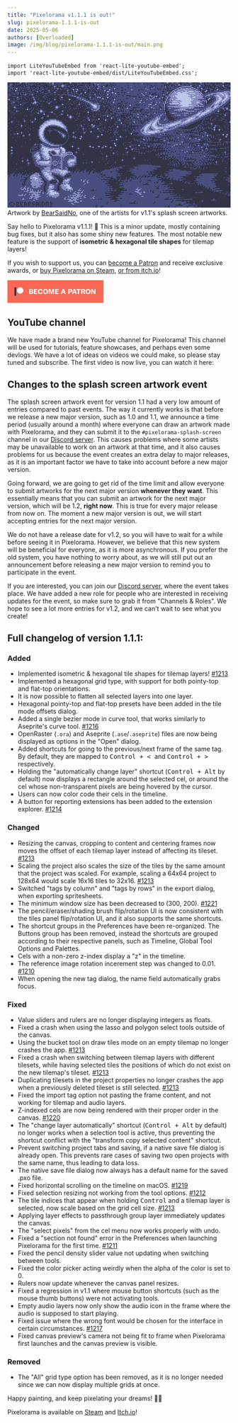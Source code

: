 ```yaml
---
title: "Pixelorama v1.1.1 is out!"
slug: pixelorama-1.1.1-is-out
date: 2025-05-06
authors: [Overloaded]
image: /img/blog/pixelorama-1.1.1-is-out/main.png
---
```


```mdx-code-block
import LiteYouTubeEmbed from 'react-lite-youtube-embed';
import 'react-lite-youtube-embed/dist/LiteYouTubeEmbed.css';
```

![Artwork by BearSaidNo, made with Pixelorama](/img/blog/pixelorama-1.1.1-is-out/main.png)
Artwork by [BearSaidNo](https://bearsaidno.neocities.org/), one of the artists for v1.1's splash screen artworks.

Say hello to Pixelorama v1.1.1! 🎉 This is a minor update, mostly containing bug fixes, but it also has some shiny new features. The most notable new feature is the support of **isometric & hexagonal tile shapes** for tilemap layers!

If you wish to support us, you can [become a Patron](https://www.patreon.com/OramaInteractive) and receive exclusive awards, or [buy Pixelorama on Steam](https://store.steampowered.com/app/2779170/Pixelorama/), [or from itch.io](https://orama-interactive.itch.io/pixelorama)!

<!-- truncate -->

[![Become a patron](/img/blog/become_a_patron.png)](https://patreon.com/OramaInteractive)

## YouTube channel
We have made a brand new YouTube channel for Pixelorama! This channel will be used for tutorials, feature showcases, and perhaps even some devlogs. We have a lot of ideas on videos we could make, so please stay tuned and subscribe. The first video is now live, you can watch it here:

<LiteYouTubeEmbed
  id="-FEZeitwpyY"
  params="autoplay=1&autohide=1&showinfo=0&rel=0"
  title="10 Pixelorama TIPS & TRICKS that you may not know about"
  poster="maxresdefault"
  webp
/>


## Changes to the splash screen artwork event
The splash screen artwork event for version 1.1 had a very low amount of entries compared to past events. The way it currently works is that before we release a new major version, such as 1.0 and 1.1, we announce a time period (usually around a month) where everyone can draw an artwork made with Pixelorama, and they can submit it to the `#pixelorama-splash-screen` channel in our [Discord server](https://discord.gg/GTMtr8s). This causes problems where some artists may be unavailable to work on an artwork at that time, and it also causes problems for us because the event creates an extra delay to major releases, as it is an important factor we have to take into account before a new major version.

Going forward, we are going to get rid of the time limit and allow everyone to submit artworks for the next major version **whenever they want**. This essentially means that you can submit an artwork for the next major version, which will be 1.2, **right now**. This is true for every major release from now on. The moment a new major version is out, we will start accepting entries for the next major version.

We do not have a release date for v1.2, so you will have to wait for a while before seeing it in Pixelorama. However, we believe that this new system will be beneficial for everyone, as it is more asynchronous. If you prefer the old system, you have nothing to worry about, as we will still put out an announcement before releasing a new major version to remind you to participate in the event.

If you are interested, you can join our [Discord server](https://discord.gg/GTMtr8s), where the event takes place. We have added a new role for people who are interested in receiving updates for the event, so make sure to grab it from "Channels & Roles". We hope to see a lot more entries for v1.2, and we can't wait to see what you create!

## Full changelog of version 1.1.1:

### Added
- Implemented isometric & hexagonal tile shapes for tilemap layers! [#1213](https://github.com/Orama-Interactive/Pixelorama/pull/1213)
- Implemented a hexagonal grid type, with support for both pointy-top and flat-top orientations.
- It is now possible to flatten all selected layers into one layer.
- Hexagonal pointy-top and flat-top presets have been added in the tile mode offsets dialog.
- Added a single bezier mode in curve tool, that works similarly to Aseprite's curve tool. [#1216](https://github.com/Orama-Interactive/Pixelorama/pull/1216)
- OpenRaster (`.ora`) and Aseprite (`.ase`/`.aseprite`) files are now being displayed as options in the "Open" dialog.
- Added shortcuts for going to the previous/next frame of the same tag. By default, they are mapped to <kbd>Control + < </kbd> and <kbd>Control + ></kbd> respectively.
- Holding the "automatically change layer" shortcut (<kbd>Control + Alt</kbd> by default) now displays a rectangle around the selected cel, or around the cel whose non-transparent pixels are being hovered by the cursor.
- Users can now color code their cels in the timeline.
- A button for reporting extensions has been added to the extension explorer. [#1214](https://github.com/Orama-Interactive/Pixelorama/pull/1214)

### Changed
- Resizing the canvas, cropping to content and centering frames now moves the offset of each tilemap layer instead of affecting its tileset. [#1213](https://github.com/Orama-Interactive/Pixelorama/pull/1213)
- Scaling the project also scales the size of the tiles by the same amount that the project was scaled. For example, scaling a 64x64 project to 128x64 would scale 16x16 tiles to 32x16. [#1213](https://github.com/Orama-Interactive/Pixelorama/pull/1213)
- Switched "tags by column" and "tags by rows" in the export dialog, when exporting spritesheets.
- The minimum window size has been decreased to (300, 200). [#1221](https://github.com/Orama-Interactive/Pixelorama/discussions/1221)
- The pencil/eraser/shading brush flip/rotation UI is now consistent with the tiles panel flip/rotation UI, and it also supports the same shortcuts.
- The shortcut groups in the Preferences have been re-organized. The Buttons group has been removed, instead the shortcuts are grouped according to their respective panels, such as Timeline, Global Tool Options and Palettes.
- Cels with a non-zero z-index display a "z" in the timeline.
- The reference image rotation incerement step was changed to 0.01. [#1210](https://github.com/Orama-Interactive/Pixelorama/pull/#1210)
- When opening the new tag dialog, the name field automatically grabs focus.

### Fixed
- Value sliders and rulers are no longer displaying integers as floats.
- Fixed a crash when using the lasso and polygon select tools outside of the canvas.
- Using the bucket tool on draw tiles mode on an empty tilemap no longer crashes the app. [#1213](https://github.com/Orama-Interactive/Pixelorama/pull/1213)
- Fixed a crash when switching between tilemap layers with different tilesets, while having selected tiles the positions of which do not exist on the new tilemap's tileset. [#1213](https://github.com/Orama-Interactive/Pixelorama/pull/1213)
- Duplicating tilesets in the project properties no longer crashes the app when a previously deleted tileset is still selected. [#1213](https://github.com/Orama-Interactive/Pixelorama/pull/1213)
- Fixed the import tag option not pasting the frame content, and not working for tilemap and audio layers.
- Z-indexed cels are now being rendered with their proper order in the canvas. [#1220](https://github.com/Orama-Interactive/Pixelorama/issues/1220)
- The "change layer automatically" shortcut (<kbd>Control + Alt</kbd> by default) no longer works when a selection tool is active, thus preventing the shortcut conflict with the "transform copy selected content" shortcut.
- Prevent switching project tabs and saving, if a native save file dialog is already open. This prevents rare cases of saving two open projects with the same name, thus leading to data loss.
- The native save file dialog now always has a default name for the saved .pxo file.
- Fixed horizontal scrolling on the timeline on macOS. [#1219](https://github.com/Orama-Interactive/Pixelorama/pull/1219)
- Fixed selection resizing not working from the tool options. [#1212](https://github.com/Orama-Interactive/Pixelorama/issues/1212)
- The tile indices that appear when holding <kbd>Control</kbd> and a tilemap layer is selected, now scale based on the grid cell size. [#1213](https://github.com/Orama-Interactive/Pixelorama/pull/1213)
- Applying layer effects to passthrough group layer immediately updates the canvas.
- The "select pixels" from the cel menu now works properly with undo.
- Fixed a "section not found" error in the Preferences when launching Pixelorama for the first time. [#1211](https://github.com/Orama-Interactive/Pixelorama/pull/#1211)
- Fixed the pencil density slider value not updating when switching between tools.
- Fixed the color picker acting weirdly when the alpha of the color is set to 0.
- Rulers now update whenever the canvas panel resizes.
- Fixed a regression in v1.1 where mouse button shortcuts (such as the mouse thumb buttons) were not activating tools.
- Empty audio layers now only show the audio icon in the frame where the audio is supposed to start playing.
- Fixed issue where the wrong font would be chosen for the interface in certain circumstances. [#1217](https://github.com/Orama-Interactive/Pixelorama/pull/#1217)
- Fixed canvas preview's camera not being fit to frame when Pixelorama first launches and the canvas preview is visible.

### Removed
- The "All" grid type option has been removed, as it is no longer needed since we can now display multiple grids at once.

Happy painting, and keep pixelating your dreams! 🎨✨

Pixelorama is available on [Steam](https://store.steampowered.com/app/2779170/Pixelorama/) and [Itch.io](https://orama-interactive.itch.io/pixelorama)!
